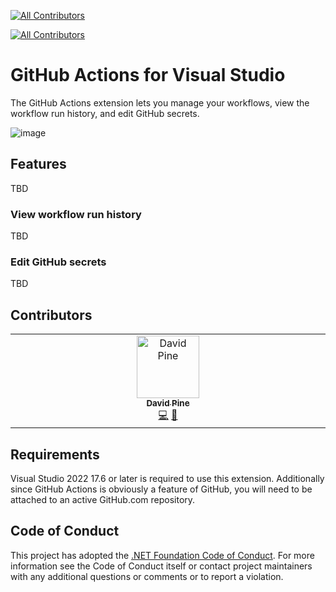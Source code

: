 [![All Contributors](https://img.shields.io/github/all-contributors/timheuer/GitHubActionsVS?color=ee8449&style=flat-square)](#contributors)
<!-- ALL-CONTRIBUTORS-BADGE:START - Do not remove or modify this section -->
[![All Contributors](https://img.shields.io/badge/all_contributors-1-orange.svg?style=flat-square)](#contributors-)
<!-- ALL-CONTRIBUTORS-BADGE:END -->

# GitHub Actions for Visual Studio
The GitHub Actions extension lets you manage your workflows, view the workflow run history, and edit GitHub secrets.

![image](https://github.com/timheuer/GitHubActionsVS/assets/4821/49c24fdd-6eae-46f1-beca-0f14fb2afbc1)



## Features
TBD

### View workflow run history
TBD

### Edit GitHub secrets
TBD

## Contributors

<!-- ALL-CONTRIBUTORS-LIST:START - Do not remove or modify this section -->
<!-- prettier-ignore-start -->
<!-- markdownlint-disable -->
<table>
  <tbody>
    <tr>
      <td align="center" valign="top" width="14.28%"><a href="https://davidpine.net"><img src="https://avatars.githubusercontent.com/u/7679720?v=4?s=100" width="100px;" alt="David Pine"/><br /><sub><b>David Pine</b></sub></a><br /><a href="https://github.com/timheuer/GitHubActionsVS/commits?author=IEvangelist" title="Code">💻</a> <a href="https://github.com/timheuer/GitHubActionsVS/commits?author=IEvangelist" title="Documentation">📖</a></td>
    </tr>
  </tbody>
</table>

<!-- markdownlint-restore -->
<!-- prettier-ignore-end -->

<!-- ALL-CONTRIBUTORS-LIST:END -->
<!-- prettier-ignore-start -->
<!-- markdownlint-disable -->

<!-- markdownlint-restore -->
<!-- prettier-ignore-end -->

<!-- ALL-CONTRIBUTORS-LIST:END -->


## Requirements
Visual Studio 2022 17.6 or later is required to use this extension.  Additionally since GitHub Actions is obviously a feature of GitHub, you will need to be attached to an active GitHub.com repository.

## Code of Conduct
This project has adopted the [.NET Foundation Code of Conduct](https://dotnetfoundation.org/code-of-conduct). For more information see the Code of Conduct itself or contact project maintainers with any additional questions or comments or to report a violation.

